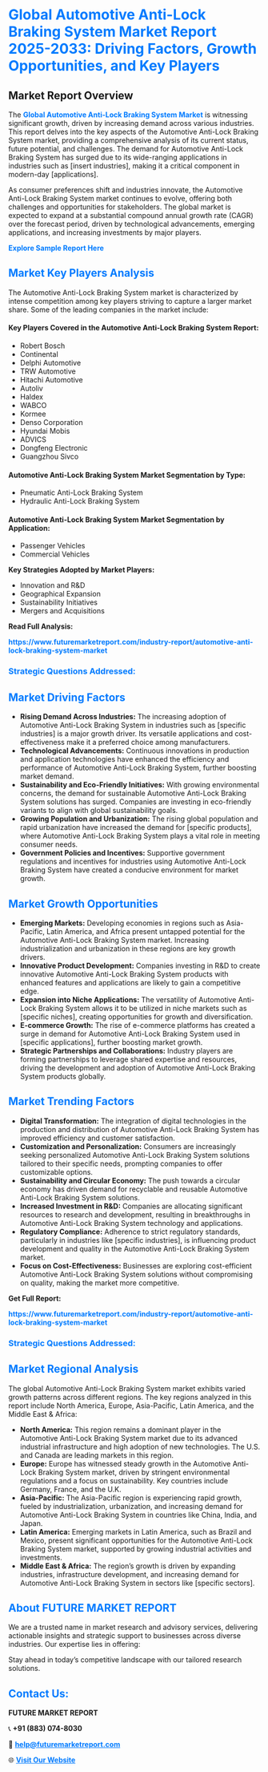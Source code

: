 <h1 style="color: #007BFF;">Global Automotive Anti-Lock Braking System Market Report 2025-2033: Driving Factors, Growth Opportunities, and Key Players</h1>

<section id="overview">
<h2>Market Report Overview</h2>
<p>The <a href="https://www.futuremarketreport.com/industry-report/automotive-anti-lock-braking-system-market" style="color: #007BFF; text-decoration: none;"><strong>Global Automotive Anti-Lock Braking System Market</strong></a> is witnessing significant growth, driven by increasing demand across various industries. This report delves into the key aspects of the Automotive Anti-Lock Braking System market, providing a comprehensive analysis of its current status, future potential, and challenges. The demand for Automotive Anti-Lock Braking System has surged due to its wide-ranging applications in industries such as [insert industries], making it a critical component in modern-day [applications].</p>
<p>As consumer preferences shift and industries innovate, the Automotive Anti-Lock Braking System market continues to evolve, offering both challenges and opportunities for stakeholders. The global market is expected to expand at a substantial compound annual growth rate (CAGR) over the forecast period, driven by technological advancements, emerging applications, and increasing investments by major players.</p>
</section>

<section id="overview">
<p><a href="https://www.futuremarketreport.com/request-sample/reportId=41243" style="color: #007BFF; text-decoration: none;"><strong>Explore Sample Report Here</strong></a></p>
</section>

<section id="key-players">
<h2 style="color: #007BFF;">Market Key Players Analysis</h2>
<p>The Automotive Anti-Lock Braking System market is characterized by intense competition among key players striving to capture a larger market share. Some of the leading companies in the market include:</p>
<h4>Key Players Covered in the Automotive Anti-Lock Braking System Report:</h4>
<ul><li>Robert Bosch</li><li>Continental</li><li>Delphi Automotive</li><li>TRW Automotive</li><li>Hitachi Automotive</li><li>Autoliv</li><li>Haldex</li><li>WABCO</li><li>Kormee</li><li>Denso Corporation</li><li>Hyundai Mobis</li><li>ADVICS</li><li>Dongfeng Electronic</li><li>Guangzhou Sivco</li></ul>
<h4>Automotive Anti-Lock Braking System Market Segmentation by Type:</h4>
<ul><li>Pneumatic Anti-Lock Braking System</li><li>Hydraulic Anti-Lock Braking System</li></ul>

<h4>Automotive Anti-Lock Braking System Market Segmentation by Application:</h4>
<ul><li>Passenger Vehicles</li><li>Commercial Vehicles</li></ul>
<p><strong>Key Strategies Adopted by Market Players:</strong></p>
<ul>
<li>Innovation and R&D</li>
<li>Geographical Expansion</li>
<li>Sustainability Initiatives</li>
<li>Mergers and Acquisitions</li>
</ul>
</section>

<section>
<p><strong>Read Full Analysis: </strong></p><a href="https://www.futuremarketreport.com/industry-report/automotive-anti-lock-braking-system-market" style="color: #007BFF; text-decoration: none;"><strong>https://www.futuremarketreport.com/industry-report/automotive-anti-lock-braking-system-market</strong></a>
<h3 style="color: #007BFF;">Strategic Questions Addressed:</h3>
</section>

<section id="driving-factors">
<h2 style="color: #007BFF;">Market Driving Factors</h2>
<ul>
<li><strong>Rising Demand Across Industries:</strong> The increasing adoption of Automotive Anti-Lock Braking System in industries such as [specific industries] is a major growth driver. Its versatile applications and cost-effectiveness make it a preferred choice among manufacturers.</li>
<li><strong>Technological Advancements:</strong> Continuous innovations in production and application technologies have enhanced the efficiency and performance of Automotive Anti-Lock Braking System, further boosting market demand.</li>
<li><strong>Sustainability and Eco-Friendly Initiatives:</strong> With growing environmental concerns, the demand for sustainable Automotive Anti-Lock Braking System solutions has surged. Companies are investing in eco-friendly variants to align with global sustainability goals.</li>
<li><strong>Growing Population and Urbanization:</strong> The rising global population and rapid urbanization have increased the demand for [specific products], where Automotive Anti-Lock Braking System plays a vital role in meeting consumer needs.</li>
<li><strong>Government Policies and Incentives:</strong> Supportive government regulations and incentives for industries using Automotive Anti-Lock Braking System have created a conducive environment for market growth.</li>
</ul>
</section>

<section id="growth-opportunities">
<h2 style="color: #007BFF;">Market Growth Opportunities</h2>
<ul>
<li><strong>Emerging Markets:</strong> Developing economies in regions such as Asia-Pacific, Latin America, and Africa present untapped potential for the Automotive Anti-Lock Braking System market. Increasing industrialization and urbanization in these regions are key growth drivers.</li>
<li><strong>Innovative Product Development:</strong> Companies investing in R&D to create innovative Automotive Anti-Lock Braking System products with enhanced features and applications are likely to gain a competitive edge.</li>
<li><strong>Expansion into Niche Applications:</strong> The versatility of Automotive Anti-Lock Braking System allows it to be utilized in niche markets such as [specific niches], creating opportunities for growth and diversification.</li>
<li><strong>E-commerce Growth:</strong> The rise of e-commerce platforms has created a surge in demand for Automotive Anti-Lock Braking System used in [specific applications], further boosting market growth.</li>
<li><strong>Strategic Partnerships and Collaborations:</strong> Industry players are forming partnerships to leverage shared expertise and resources, driving the development and adoption of Automotive Anti-Lock Braking System products globally.</li>
</ul>
</section>

<section id="trending-factors">
<h2 style="color: #007BFF;">Market Trending Factors</h2>
<ul>
<li><strong>Digital Transformation:</strong> The integration of digital technologies in the production and distribution of Automotive Anti-Lock Braking System has improved efficiency and customer satisfaction.</li>
<li><strong>Customization and Personalization:</strong> Consumers are increasingly seeking personalized Automotive Anti-Lock Braking System solutions tailored to their specific needs, prompting companies to offer customizable options.</li>
<li><strong>Sustainability and Circular Economy:</strong> The push towards a circular economy has driven demand for recyclable and reusable Automotive Anti-Lock Braking System solutions.</li>
<li><strong>Increased Investment in R&D:</strong> Companies are allocating significant resources to research and development, resulting in breakthroughs in Automotive Anti-Lock Braking System technology and applications.</li>
<li><strong>Regulatory Compliance:</strong> Adherence to strict regulatory standards, particularly in industries like [specific industries], is influencing product development and quality in the Automotive Anti-Lock Braking System market.</li>
<li><strong>Focus on Cost-Effectiveness:</strong> Businesses are exploring cost-efficient Automotive Anti-Lock Braking System solutions without compromising on quality, making the market more competitive.</li>
</ul>
</section>

<section>
<p><strong>Get Full Report: </strong></p><a href="https://www.futuremarketreport.com/industry-report/automotive-anti-lock-braking-system-market" style="color: #007BFF; text-decoration: none;"><strong>https://www.futuremarketreport.com/industry-report/automotive-anti-lock-braking-system-market</strong></a>
<h3 style="color: #007BFF;">Strategic Questions Addressed:</h3>
</section>


<section id="regional-analysis">
<h2 style="color: #007BFF;">Market Regional Analysis</h2>
<p>The global Automotive Anti-Lock Braking System market exhibits varied growth patterns across different regions. The key regions analyzed in this report include North America, Europe, Asia-Pacific, Latin America, and the Middle East & Africa:</p>
<ul>
<li><strong>North America:</strong> This region remains a dominant player in the Automotive Anti-Lock Braking System market due to its advanced industrial infrastructure and high adoption of new technologies. The U.S. and Canada are leading markets in this region.</li>
<li><strong>Europe:</strong> Europe has witnessed steady growth in the Automotive Anti-Lock Braking System market, driven by stringent environmental regulations and a focus on sustainability. Key countries include Germany, France, and the U.K.</li>
<li><strong>Asia-Pacific:</strong> The Asia-Pacific region is experiencing rapid growth, fueled by industrialization, urbanization, and increasing demand for Automotive Anti-Lock Braking System in countries like China, India, and Japan.</li>
<li><strong>Latin America:</strong> Emerging markets in Latin America, such as Brazil and Mexico, present significant opportunities for the Automotive Anti-Lock Braking System market, supported by growing industrial activities and investments.</li>
<li><strong>Middle East & Africa:</strong> The region’s growth is driven by expanding industries, infrastructure development, and increasing demand for Automotive Anti-Lock Braking System in sectors like [specific sectors].</li>
</ul>
</section>

<footer>
<h2 style="color: #007BFF;">About FUTURE MARKET REPORT</h2>
<p>We are a trusted name in market research and advisory services, delivering actionable insights and strategic support to businesses across diverse industries. Our expertise lies in offering:</p>

<p>Stay ahead in today’s competitive landscape with our tailored research solutions.</p>

<h2 style="color: #007BFF;">Contact Us:</h2>
<p><strong>FUTURE MARKET REPORT</strong></p>
<p>📞 <strong>+91 (883) 074-8030</strong></p>
<p>📧 <strong><a href="mailto:help@futuremarketreport.com" style="color: #007BFF;">help@futuremarketreport.com</a></strong></p>
<p>🌐 <strong><a href="https://www.futuremarketreport.com/" style="color: #007BFF;">Visit Our Website</a></strong></p>
</footer>